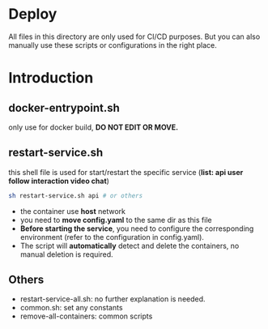 # Deploy

All files in this directory are only used for CI/CD purposes. But you can also manually use these scripts or configurations in the right place.

# Introduction

## docker-entrypoint.sh

only use for docker build, **DO NOT EDIT OR MOVE.**

## restart-service.sh

this shell file is used for start/restart the specific service (**list: api user follow interaction video chat**)

```bash
sh restart-service.sh api # or others
```

- the container use **host** network
- you need to **move config.yaml** to the same dir as this file
- **Before starting the service**, you need to configure the corresponding environment (refer to the configuration in config.yaml).
- The script will **automatically** detect and delete the containers, no manual deletion is required.

## Others

- restart-service-all.sh: no further explanation is needed.
- common.sh: set any constants
- remove-all-containers: common scripts